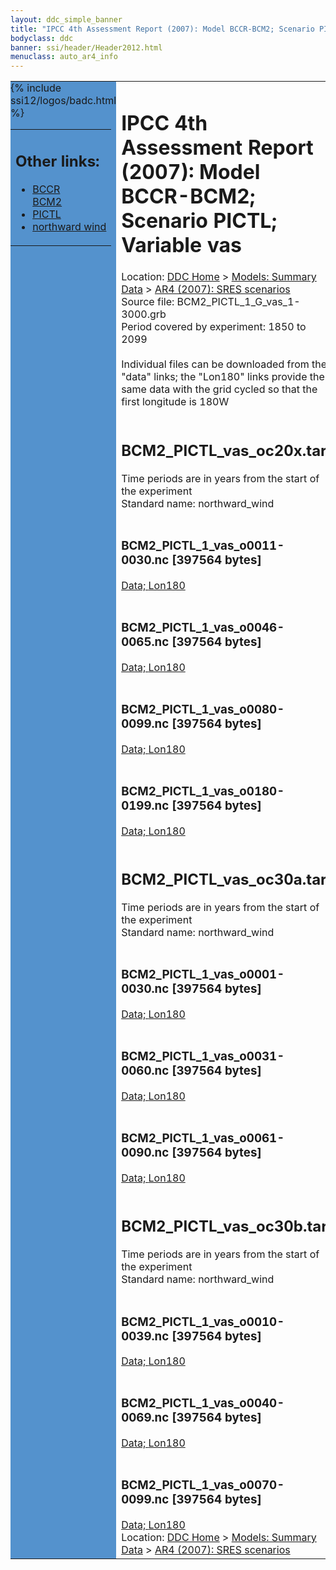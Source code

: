 ```yaml
---
layout: ddc_simple_banner
title: "IPCC 4th Assessment Report (2007): Model BCCR-BCM2; Scenario PICTL; Variable vas"
bodyclass: ddc
banner: ssi/header/Header2012.html
menuclass: auto_ar4_info
---
```



<table width="100%" border="0" cellspacing="0" cellpadding="0" style="border-collapse: collapse;">
<tr style="margin:0;padding:0;border:0;">
<td style="margin:0;padding:0;border:0;height:1pt;width:150pt;background:#5492CD;" valign="top" >

<div id="lh-col2" class="auto_ar4_info">
<table class="menumain" bgcolor="#5492CD" cellspacing="0" width="100%" border="0">
<tr><td>
<h2> Other links:</h2>
<ul>
<li><a href="/auto/ar4/model-BCCR-BCM2.html">BCCR<br/>BCM2</a></li>
<li><a href="/auto/ar4/scenario-PICTL.html">PICTL</a></li>
<li><a href="/auto/ar4/var-northward_wind.html">northward wind</a></li>
</ul>
</td></tr>
{% include ssi12/logos/badc.html %}
</table>
</div>
</td>
<td><h1>IPCC 4th Assessment Report (2007): Model BCCR-BCM2; Scenario PICTL; Variable vas</h1>

<!-- Breadcrumb1 -->
<div id="breadcrumb1" align="left">
Location: <a href="/index.html">DDC Home</a> > <a href="/sim/gcm_clim/">Models: Summary Data</a>
> <a href="/sim/gcm_clim/SRES_AR4/index.html">AR4 (2007): SRES scenarios</a>
</div>
<!-- End of Breadcrumb1 -->Source file: BCM2_PICTL_1_G_vas_1-3000.grb
<br/>
Period covered by experiment: 1850 to 2099<br/>
<br/>Individual files can be downloaded from the "data" links; the "Lon180" links provide the same data
         with the grid cycled so that the first longitude is 180W<br/>
<br/><h2>BCM2_PICTL_vas_oc20x.tar</h2>
Time periods are in years from the start of the experiment<br/>
Standard name: northward_wind<br>
<br/><h3>BCM2_PICTL_1_vas_o0011-0030.nc [397564 bytes]</h3>
<a href="http://apps.ipcc-data.org/cgi-bin/downl/ar4_nc/vas/BCM2_PICTL_1_vas_o0011-0030.nc">Data; </a><a href="http://apps.ipcc-data.org/cgi-bin/downl/ar4_nc/vas/BCM2_PICTL_1_vas_o0011-0030.cyto180.nc"> Lon180</a><br/>
<br/><h3>BCM2_PICTL_1_vas_o0046-0065.nc [397564 bytes]</h3>
<a href="http://apps.ipcc-data.org/cgi-bin/downl/ar4_nc/vas/BCM2_PICTL_1_vas_o0046-0065.nc">Data; </a><a href="http://apps.ipcc-data.org/cgi-bin/downl/ar4_nc/vas/BCM2_PICTL_1_vas_o0046-0065.cyto180.nc"> Lon180</a><br/>
<br/><h3>BCM2_PICTL_1_vas_o0080-0099.nc [397564 bytes]</h3>
<a href="http://apps.ipcc-data.org/cgi-bin/downl/ar4_nc/vas/BCM2_PICTL_1_vas_o0080-0099.nc">Data; </a><a href="http://apps.ipcc-data.org/cgi-bin/downl/ar4_nc/vas/BCM2_PICTL_1_vas_o0080-0099.cyto180.nc"> Lon180</a><br/>
<br/><h3>BCM2_PICTL_1_vas_o0180-0199.nc [397564 bytes]</h3>
<a href="http://apps.ipcc-data.org/cgi-bin/downl/ar4_nc/vas/BCM2_PICTL_1_vas_o0180-0199.nc">Data; </a><a href="http://apps.ipcc-data.org/cgi-bin/downl/ar4_nc/vas/BCM2_PICTL_1_vas_o0180-0199.cyto180.nc"> Lon180</a><br/>
<br/><h2>BCM2_PICTL_vas_oc30a.tar</h2>
Time periods are in years from the start of the experiment<br/>
Standard name: northward_wind<br>
<br/><h3>BCM2_PICTL_1_vas_o0001-0030.nc [397564 bytes]</h3>
<a href="http://apps.ipcc-data.org/cgi-bin/downl/ar4_nc/vas/BCM2_PICTL_1_vas_o0001-0030.nc">Data; </a><a href="http://apps.ipcc-data.org/cgi-bin/downl/ar4_nc/vas/BCM2_PICTL_1_vas_o0001-0030.cyto180.nc"> Lon180</a><br/>
<br/><h3>BCM2_PICTL_1_vas_o0031-0060.nc [397564 bytes]</h3>
<a href="http://apps.ipcc-data.org/cgi-bin/downl/ar4_nc/vas/BCM2_PICTL_1_vas_o0031-0060.nc">Data; </a><a href="http://apps.ipcc-data.org/cgi-bin/downl/ar4_nc/vas/BCM2_PICTL_1_vas_o0031-0060.cyto180.nc"> Lon180</a><br/>
<br/><h3>BCM2_PICTL_1_vas_o0061-0090.nc [397564 bytes]</h3>
<a href="http://apps.ipcc-data.org/cgi-bin/downl/ar4_nc/vas/BCM2_PICTL_1_vas_o0061-0090.nc">Data; </a><a href="http://apps.ipcc-data.org/cgi-bin/downl/ar4_nc/vas/BCM2_PICTL_1_vas_o0061-0090.cyto180.nc"> Lon180</a><br/>
<br/><h2>BCM2_PICTL_vas_oc30b.tar</h2>
Time periods are in years from the start of the experiment<br/>
Standard name: northward_wind<br>
<br/><h3>BCM2_PICTL_1_vas_o0010-0039.nc [397564 bytes]</h3>
<a href="http://apps.ipcc-data.org/cgi-bin/downl/ar4_nc/vas/BCM2_PICTL_1_vas_o0010-0039.nc">Data; </a><a href="http://apps.ipcc-data.org/cgi-bin/downl/ar4_nc/vas/BCM2_PICTL_1_vas_o0010-0039.cyto180.nc"> Lon180</a><br/>
<br/><h3>BCM2_PICTL_1_vas_o0040-0069.nc [397564 bytes]</h3>
<a href="http://apps.ipcc-data.org/cgi-bin/downl/ar4_nc/vas/BCM2_PICTL_1_vas_o0040-0069.nc">Data; </a><a href="http://apps.ipcc-data.org/cgi-bin/downl/ar4_nc/vas/BCM2_PICTL_1_vas_o0040-0069.cyto180.nc"> Lon180</a><br/>
<br/><h3>BCM2_PICTL_1_vas_o0070-0099.nc [397564 bytes]</h3>
<a href="http://apps.ipcc-data.org/cgi-bin/downl/ar4_nc/vas/BCM2_PICTL_1_vas_o0070-0099.nc">Data; </a><a href="http://apps.ipcc-data.org/cgi-bin/downl/ar4_nc/vas/BCM2_PICTL_1_vas_o0070-0099.cyto180.nc"> Lon180</a><br/>
<!-- Breadcrumb2 -->
<div id="breadcrumb2" align="left">
Location: <a href="/index.html">DDC Home</a> > <a href="/sim/gcm_clim/">Models: Summary Data</a>
> <a href="/sim/gcm_clim/SRES_AR4/index.html">AR4 (2007): SRES scenarios</a>
</div>
<!-- End of Breadcrumb2 --></td></tr></table>
